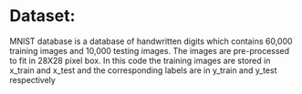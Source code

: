 # Dataset:
MNIST database is a database of handwritten digits which contains 60,000 training images and 10,000 testing images. 
The images are pre-processed to fit in 28X28 pixel box. In this code the training images are stored in x_train and x_test and the corresponding labels are in y_train and y_test respectively
